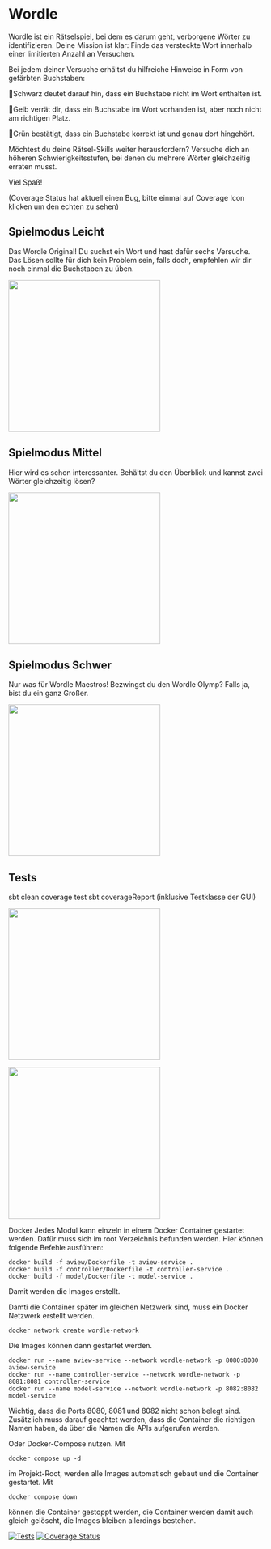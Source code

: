 

# Wordle
 

Wordle ist ein Rätselspiel, bei dem es darum geht, verborgene Wörter zu identifizieren. 
Deine Mission ist klar: Finde das versteckte Wort innerhalb einer limitierten Anzahl an Versuchen.

Bei jedem deiner Versuche erhältst du hilfreiche Hinweise in Form von gefärbten Buchstaben:

🖤Schwarz deutet darauf hin, dass ein Buchstabe nicht im Wort enthalten ist.

💛Gelb verrät dir, dass ein Buchstabe im Wort vorhanden ist, aber noch nicht am richtigen Platz.

💚Grün bestätigt, dass ein Buchstabe korrekt ist und genau dort hingehört.

Möchtest du deine Rätsel-Skills weiter herausfordern? Versuche dich an höheren Schwierigkeitsstufen, bei denen du mehrere Wörter gleichzeitig erraten musst. 

Viel Spaß! 

(Coverage Status hat aktuell einen Bug, bitte einmal auf Coverage Icon klicken um den echten zu sehen)


## Spielmodus Leicht

Das Wordle Original! Du suchst ein Wort und hast dafür sechs Versuche. Das Lösen sollte für dich kein Problem sein, falls doch, empfehlen wir dir noch einmal die Buchstaben zu üben.

<img src="texturengui/screenshotleicht.png" width="300">

## Spielmodus Mittel

Hier wird es schon interessanter. Behältst du den Überblick und kannst zwei Wörter gleichzeitig lösen?

<img src="texturengui/screenshotmittel.png" width="300">

## Spielmodus Schwer

Nur was für Wordle Maestros! Bezwingst du den Wordle Olymp? Falls ja, bist du ein ganz Großer.

<img src="texturengui/screenshotschwer.png" width="300">

## Tests

sbt clean coverage test
sbt coverageReport
(inklusive Testklasse der GUI)
<p>
  <img src="texturengui/coverageReportAktuell1.png" width="300">
</p>
<p>
  <img src="texturengui/coverageReportAktuell2.png" width="300">
</p>



Docker
Jedes Modul kann einzeln in einem Docker Container gestartet werden.
Dafür muss sich im root Verzeichnis befunden werden.
Hier können folgende Befehle ausführen:
```code
docker build -f aview/Dockerfile -t aview-service .
docker build -f controller/Dockerfile -t controller-service .
docker build -f model/Dockerfile -t model-service .
```
Damit werden die Images erstellt.

Damti die Container später im gleichen Netzwerk sind, muss ein Docker Netzwerk erstellt werden.
```code
docker network create wordle-network
```
Die Images können dann gestartet werden.
```code
docker run --name aview-service --network wordle-network -p 8080:8080 aview-service
docker run --name controller-service --network wordle-network -p 8081:8081 controller-service
docker run --name model-service --network wordle-network -p 8082:8082 model-service
```

Wichtig, dass die Ports 8080, 8081 und 8082 nicht schon belegt sind.
Zusätzlich muss darauf geachtet werden, dass die Container die richtigen Namen haben, da über die Namen die APIs aufgerufen werden.

Oder Docker-Compose nutzen.
Mit
```code
docker compose up -d
```
im Projekt-Root, werden alle Images automatisch gebaut und die Container gestartet.
Mit
```code
docker compose down
```
können die Container gestoppt werden, die Container werden damit auch gleich gelöscht, die Images bleiben allerdings bestehen.









 [![Tests](https://github.com/spankyhsk/wordle/actions/workflows/scala.yml/badge.svg)](https://github.com/spankyhsk/wordle/actions/workflows/scala.yml)
 [![Coverage Status](https://coveralls.io/repos/github/Spankyhsk/Wordle/badge.svg?branch=main)](https://coveralls.io/github/Spankyhsk/Wordle?branch=main)
